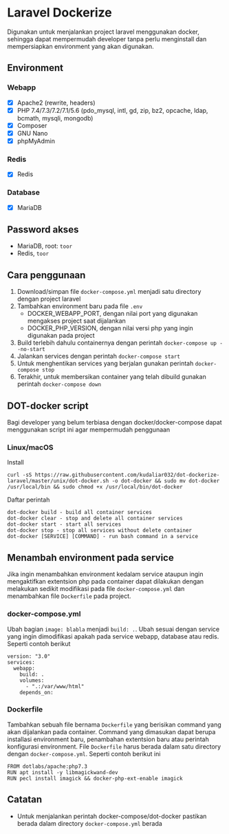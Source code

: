# Laravel Dockerize
Digunakan untuk menjalankan project laravel menggunakan docker, sehingga dapat mempermudah developer tanpa perlu menginstall dan mempersiapkan environment yang akan digunakan.

## Environment

### Webapp
- [x] Apache2 (rewrite, headers)
- [x] PHP 7.4/7.3/7.2/7.1/5.6 (pdo_mysql, intl, gd, zip, bz2, opcache, ldap, bcmath, mysqli, mongodb)
- [x] Composer
- [x] GNU Nano
- [x] phpMyAdmin

### Redis
- [x] Redis

### Database
- [x] MariaDB

## Password akses
- MariaDB, root: `toor`
- Redis, `toor`

## Cara penggunaan
1. Download/simpan file `docker-compose.yml` menjadi satu directory dengan project laravel
2. Tambahkan environment baru pada file `.env`
    * DOCKER_WEBAPP_PORT, dengan nilai port yang digunakan mengakses project saat dijalankan
    * DOCKER_PHP_VERSION, dengan nilai versi php yang ingin digunakan pada project
3. Build terlebih dahulu containernya dengan perintah `docker-compose up --no-start`
4. Jalankan services dengan perintah `docker-compose start`
5. Untuk menghentikan services yang berjalan gunakan perintah `docker-compose stop`
6. Terakhir, untuk membersikan container yang telah dibuild gunakan perintah `docker-compose down`

## DOT-docker script
Bagi developer yang belum terbiasa dengan docker/docker-compose dapat menggunakan script ini agar mempermudah penggunaan

### Linux/macOS
Install
```
curl -sS https://raw.githubusercontent.com/kudaliar032/dot-dockerize-laravel/master/unix/dot-docker.sh -o dot-docker && sudo mv dot-docker /usr/local/bin && sudo chmod +x /usr/local/bin/dot-docker
```
Daftar perintah
```
dot-docker build - build all container services
dot-docker clear - stop and delete all container services
dot-docker start - start all services
dot-docker stop - stop all services without delete container
dot-docker [SERVICE] [COMMAND] - run bash command in a service
```

## Menambah environment pada service
Jika ingin menambahkan environment kedalam service ataupun ingin mengaktifkan extentsion php pada container dapat dilakukan dengan melakukan sedikit modifikasi pada file `docker-compose.yml` dan menambahkan file `Dockerfile` pada project.

### docker-compose.yml
Ubah bagian `image: blabla` menjadi `build: .`. Ubah sesuai dengan service yang ingin dimodifikasi apakah pada service webapp, database atau redis. Seperti contoh berikut
```
version: "3.0"
services:
  webapp:
    build: .
    volumes:
      - ".:/var/www/html"
    depends_on:
```

### Dockerfile
Tambahkan sebuah file bernama `Dockerfile` yang berisikan command yang akan dijalankan pada container. Command yang dimasukan dapat berupa installasi environment baru, penambahan extentsion baru atau perintah konfigurasi environment. File `Dockerfile` harus berada dalam satu directory dengan `docker-compose.yml`. Seperti contoh berikut ini
```
FROM dotlabs/apache:php7.3
RUN apt install -y libmagickwand-dev
RUN pecl install imagick && docker-php-ext-enable imagick
```

## Catatan
* Untuk menjalankan perintah docker-compose/dot-docker pastikan berada dalam directory `docker-compose.yml` berada
